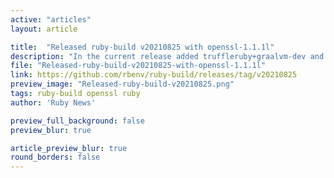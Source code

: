 ```yaml
---
active: "articles"
layout: article

title:  "Released ruby-build v20210825 with openssl-1.1.1l"
description: "In the current release added truffleruby+graalvm-dev and bumped version library to openssl-1.1.1l"
file: "Released-ruby-build-v20210825-with-openssl-1.1.1l"
link: https://github.com/rbenv/ruby-build/releases/tag/v20210825
preview_image: "Released-ruby-build-v20210825.png"
tags: ruby-build openssl ruby
author: 'Ruby News'

preview_full_background: false
preview_blur: true

article_preview_blur: true
round_borders: false
---
```

